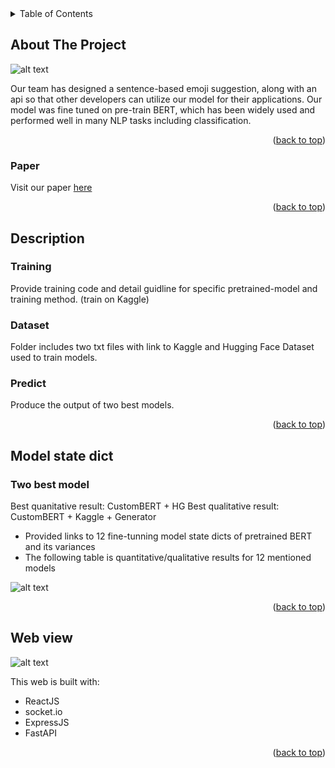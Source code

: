 <!-- TABLE OF CONTENTS -->
<details>
  <summary>Table of Contents</summary>
  <ol>
    <li>
      <a href="#about-the-project">About The Project</a>
      <ul>
        <li><a href="#paper">Paper</a></li>
      </ul>
    </li>
    <li>
      <a href="#description">Description</a>
      <ul>
        <li><a href="#training">Training</a></li>
        <li><a href="#predict">Predict</a></li>
        <li><a href="#dataset">Dataset</a></li>
      </ul>
    </li>
    <li><a href="#model-state-dict">Model state dict</a></li>
    <li><a href="#Web-view">Web view</a></li>
  </ol>
</details>

<!-- ABOUT THE PROJECT -->
## About The Project
![alt text](https://github.com/SimonCao1207/Emoji-Recommendation/blob/main/img/pic1.png?raw=true)

Our team has designed a sentence-based emoji suggestion, along with an api so that other developers can utilize our model for their applications. Our model was fine
tuned on pre-train BERT, which has been widely used and performed well in many NLP tasks
including classification.

<p align="right">(<a href="#top">back to top</a>)</p>

### Paper

Visit our paper [here](https://drive.google.com/file/d/1KwyAgc_1gwo7T38B4x2BNCV9PFxrAkT4/view?usp=sharing)

<p align="right">(<a href="#top">back to top</a>)</p>

<!-- GETTING STARTED -->
## Description

### Training

Provide training code and detail guidline for specific pretrained-model and training method. (train on Kaggle)

### Dataset
Folder includes two txt files with link to Kaggle and Hugging Face Dataset used to train models.

### Predict

Produce the output of two best models.

<p align="right">(<a href="#top">back to top</a>)</p>

<!-- Model state dict -->
## Model state dict

### Two best model
Best quanitative result: CustomBERT + HG
Best qualitative result: CustomBERT + Kaggle + Generator

- Provided links to 12 fine-tunning model state dicts of pretrained BERT and its variances
- The following table is quantitative/qualitative results for 12 mentioned models
  
![alt text](https://github.com/SimonCao1207/Emoji-Recommendation/blob/main/img/table.PNG?raw=true)

<p align="right">(<a href="#top">back to top</a>)</p>



<!-- WEB VIEW -->
## Web view

![alt text](https://github.com/SimonCao1207/Emoji-Recommendation/blob/main/img/webview.PNG?raw=true)

This web is built with:
- ReactJS
- socket.io
- ExpressJS
- FastAPI
  

<p align="right">(<a href="#top">back to top</a>)</p>
